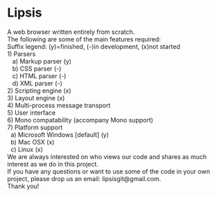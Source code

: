 # Lipsis
<div>A web browser written entirely from scratch.&nbsp;</div><div>The following are some of the main features required:&nbsp;</div><div>Suffix legend: (y)=finished, (-)in development, (x)not started</div><div>1) Parsers</div><div>&nbsp; &nbsp;a) Markup parser (y)</div><div>&nbsp; &nbsp;b) CSS parser (-)</div><div>&nbsp; &nbsp;c) HTML parser (-)</div><div>&nbsp; &nbsp;d) XML parser (-)</div><div>2) Scripting engine (x)</div><div>3) Layout engine (x)</div><div>4) Multi-process message transport</div><div>5) User interface</div><div>6) Mono compatability (accompany Mono support)</div><div>7) Platform support</div><div>&nbsp; a) Microsoft Windows [default] (y)</div><div>&nbsp; b) Mac OSX (x)</div><div>&nbsp; c) Linux (x)</div><div></div><div>We are always interested on who views our code and shares as much interest as we do in this project.&nbsp;</div><div></div><div>If you have any questions or want to use some of the code in your own project, please drop us an email: lipsisgit@gmail.com.</div><div></div><div></div><div>Thank you!</div>
